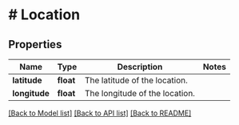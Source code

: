 # # Location

## Properties

Name | Type | Description | Notes
------------ | ------------- | ------------- | -------------
**latitude** | **float** | The latitude of the location. |
**longitude** | **float** | The longitude of the location. |

[[Back to Model list]](../../README.md#models) [[Back to API list]](../../README.md#endpoints) [[Back to README]](../../README.md)
